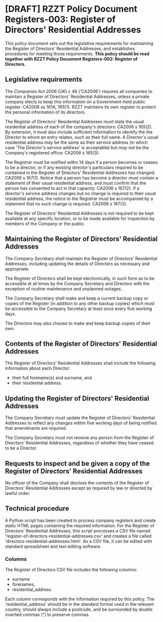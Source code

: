 # [DRAFT] RZZT Policy Document Registers-003: Register of Directors' Residential Addresses

This policy document sets out the legislative requirements for maintaining the Register of Directors' Residential Addresses, and establishes procedures for meeting those requirements. **This policy should be read together with RZZT Policy Document Registers-002: Register of Directors.**

## Legislative requirements

The _Companies Act 2006_ (UK) c 46 ('CA2006') requires all companies to maintain a Register of Directors' Residential Addresses, unless a private company elects to keep this information on a Government-held public register: CA2006 ss 161A, 165(1). RZZT maintains its own register to protect the personal information of its directors.

The Register of Directors' Residential Addresses _must_ state the usual residential address of each of the company's directors: CA2006 s 165(2). By extension, it must also include sufficient information to identify the the Director to whom an entry relates, such as their full name. A Director's usual residential address _may_ be the same as their service address (in which case 'The Director's service address' is acceptable) but _may not_ be the Company's registered office: CA2006 s 165(3).

The Registrar must be notified withn 14 days if a person becomes or ceases to be a director, or if any existing director's particulars required to be contained in the Register of Directors' Residential Addresses has changed: CA2006 s 167(1). Notice that a person has become a director must contain a statement of their usual residential address, and must confirm that the person has consented to act in that capacity: CA2006 s 167(2). If a director's service address changes but no change is required to their usual residential address, the notice to the Registrar must be accompanied by a statement that no such change is required: CA2006 s 167(3).

The Register of Directors' Residential Addresses is not required to be kept available at any specific location, or to be made available for inspection by members of the Company or the public.

## Maintaining the Register of Directors' Residential Addresses

The Company Secretary shall maintain the Register of Directors' Residential Addresses, including updating the details of Directors as necessary and appropriate.

The Register of Directors shall be kept electronically, in such form as to be accessible at all times by the Company Secretary and Directors with the exception of routine maintenance and unplanned outages.

The Company Secretary shall make and keep a current backup copy or copies of the Register (in addition to any other backup copies) which must be accessible to the Company Secretary at least once every five working days.

The Directors may also choose to make and keep backup copies of their own.

## Contents of the Register of Directors' Residential Addresses

The Register of Directors' Residential Addresses shall include the following information about each Director:

- their full forename(s) and surname, and
- their residential address.

## Updating the Register of Directors' Residential Addresses

The Company Secretary must update the Register of Directors' Residential Addresses to reflect any changes within five working days of being notified that amendments are required.

The Company Secretary must not remove any person from the Register of Directors' Residential Addresses, regardless of whether they have ceased to be a Director.

## Requests to inspect and be given a copy of the Register of Directors' Residential Addresses

No officer of the Company shall disclose the contents of the Register of Directors' Residential Addresses except as required by law or directed by lawful order.

## Technical procedure

A Python script has been created to process company registers and create static HTML pages containing the required information. For the Register of Directors' Residential Addresses, this script processes a CSV file named 'register-of-directors-residential-addresses.csv' and creates a file called 'directors-residential-addresses.html'. As a CSV file, it can be edited with standard spreadsheet and text editing software.

### Columns

The Register of Directors CSV file includes the following columns:

- surname
- forenames,
- residential_address

Each column corresponds with the information required by this policy. The 'residential_address' should be in the standard format used in the relevant country, should always include a postcode, and be surrounded by double inverted commas (") to preserve commas.
